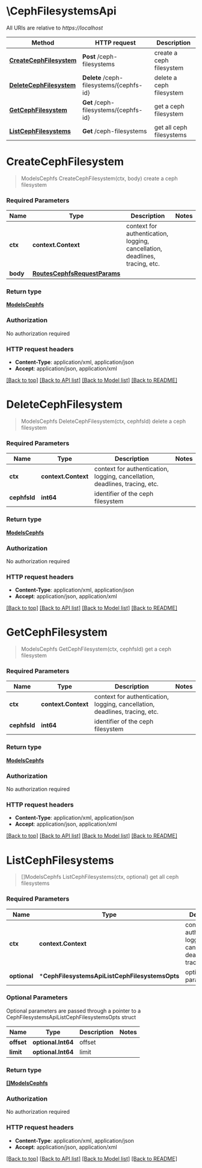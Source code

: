 # \CephFilesystemsApi

All URIs are relative to *https://localhost*

Method | HTTP request | Description
------------- | ------------- | -------------
[**CreateCephFilesystem**](CephFilesystemsApi.md#CreateCephFilesystem) | **Post** /ceph-filesystems | create a ceph filesystem
[**DeleteCephFilesystem**](CephFilesystemsApi.md#DeleteCephFilesystem) | **Delete** /ceph-filesystems/{cephfs-id} | delete a ceph filesystem
[**GetCephFilesystem**](CephFilesystemsApi.md#GetCephFilesystem) | **Get** /ceph-filesystems/{cephfs-id} | get a ceph filesystem
[**ListCephFilesystems**](CephFilesystemsApi.md#ListCephFilesystems) | **Get** /ceph-filesystems | get all ceph filesystems


# **CreateCephFilesystem**
> ModelsCephfs CreateCephFilesystem(ctx, body)
create a ceph filesystem

### Required Parameters

Name | Type | Description  | Notes
------------- | ------------- | ------------- | -------------
 **ctx** | **context.Context** | context for authentication, logging, cancellation, deadlines, tracing, etc.
  **body** | [**RoutesCephfsRequestParams**](RoutesCephfsRequestParams.md)|  | 

### Return type

[**ModelsCephfs**](models.Cephfs.md)

### Authorization

No authorization required

### HTTP request headers

 - **Content-Type**: application/xml, application/json
 - **Accept**: application/json, application/xml

[[Back to top]](#) [[Back to API list]](../README.md#documentation-for-api-endpoints) [[Back to Model list]](../README.md#documentation-for-models) [[Back to README]](../README.md)

# **DeleteCephFilesystem**
> ModelsCephfs DeleteCephFilesystem(ctx, cephfsId)
delete a ceph filesystem

### Required Parameters

Name | Type | Description  | Notes
------------- | ------------- | ------------- | -------------
 **ctx** | **context.Context** | context for authentication, logging, cancellation, deadlines, tracing, etc.
  **cephfsId** | **int64**| identifier of the ceph filesystem | 

### Return type

[**ModelsCephfs**](models.Cephfs.md)

### Authorization

No authorization required

### HTTP request headers

 - **Content-Type**: application/xml, application/json
 - **Accept**: application/json, application/xml

[[Back to top]](#) [[Back to API list]](../README.md#documentation-for-api-endpoints) [[Back to Model list]](../README.md#documentation-for-models) [[Back to README]](../README.md)

# **GetCephFilesystem**
> ModelsCephfs GetCephFilesystem(ctx, cephfsId)
get a ceph filesystem

### Required Parameters

Name | Type | Description  | Notes
------------- | ------------- | ------------- | -------------
 **ctx** | **context.Context** | context for authentication, logging, cancellation, deadlines, tracing, etc.
  **cephfsId** | **int64**| identifier of the ceph filesystem | 

### Return type

[**ModelsCephfs**](models.Cephfs.md)

### Authorization

No authorization required

### HTTP request headers

 - **Content-Type**: application/xml, application/json
 - **Accept**: application/json, application/xml

[[Back to top]](#) [[Back to API list]](../README.md#documentation-for-api-endpoints) [[Back to Model list]](../README.md#documentation-for-models) [[Back to README]](../README.md)

# **ListCephFilesystems**
> []ModelsCephfs ListCephFilesystems(ctx, optional)
get all ceph filesystems

### Required Parameters

Name | Type | Description  | Notes
------------- | ------------- | ------------- | -------------
 **ctx** | **context.Context** | context for authentication, logging, cancellation, deadlines, tracing, etc.
 **optional** | ***CephFilesystemsApiListCephFilesystemsOpts** | optional parameters | nil if no parameters

### Optional Parameters
Optional parameters are passed through a pointer to a CephFilesystemsApiListCephFilesystemsOpts struct

Name | Type | Description  | Notes
------------- | ------------- | ------------- | -------------
 **offset** | **optional.Int64**| offset | 
 **limit** | **optional.Int64**| limit | 

### Return type

[**[]ModelsCephfs**](*models.Cephfs.md)

### Authorization

No authorization required

### HTTP request headers

 - **Content-Type**: application/xml, application/json
 - **Accept**: application/json, application/xml

[[Back to top]](#) [[Back to API list]](../README.md#documentation-for-api-endpoints) [[Back to Model list]](../README.md#documentation-for-models) [[Back to README]](../README.md)

